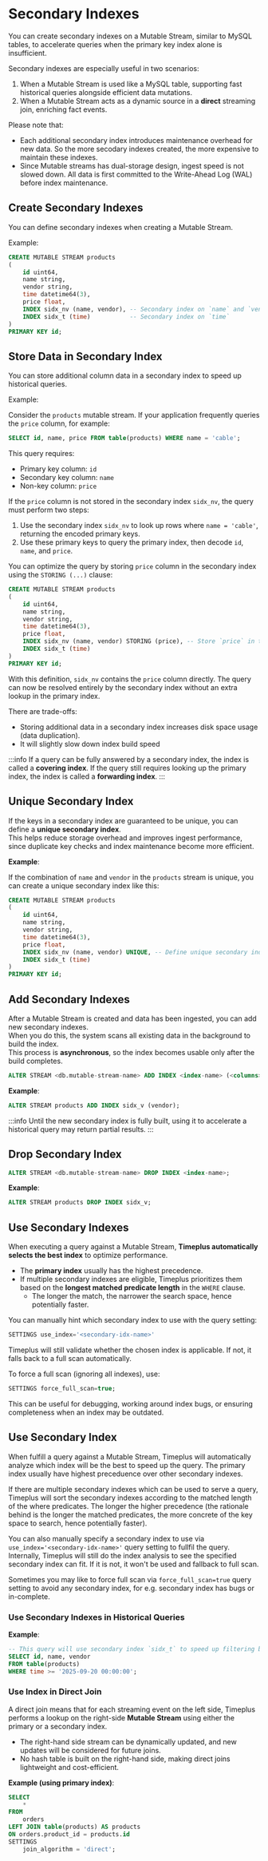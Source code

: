 # Secondary Indexes

You can create secondary indexes on a Mutable Stream, similar to MySQL tables, to accelerate queries when the primary key index alone is insufficient.

Secondary indexes are especially useful in two scenarios:
1. When a Mutable Stream is used like a MySQL table, supporting fast historical queries alongside efficient data mutations.
2. When a Mutable Stream acts as a dynamic source in a **direct** streaming join, enriching fact events.

Please note that:
- Each additional secondary index introduces maintenance overhead for new data. So the more secodary indexes created, the more expensive to maintain these indexes.
- Since Mutable streams has dual-storage design, ingest speed is not slowed down. All data is first committed to the Write-Ahead Log (WAL) before index maintenance.

## Create Secondary Indexes

You can define secondary indexes when creating a Mutable Stream.

Example:

```sql
CREATE MUTABLE STREAM products 
(
    id uint64,
    name string,
    vendor string,
    time datetime64(3),
    price float,
    INDEX sidx_nv (name, vendor), -- Secondary index on `name` and `vendor`
    INDEX sidx_t (time)           -- Secondary index on `time`
)
PRIMARY KEY id;
```

## Store Data in Secondary Index

You can store additional column data in a secondary index to speed up historical queries.

Example:

Consider the `products` mutable stream. If your application frequently queries the `price` column, for example:

```sql
SELECT id, name, price FROM table(products) WHERE name = 'cable';
```
This query requires:
- Primary key column: `id`
- Secondary key column: `name`
- Non-key column: `price`

If the `price` column is not stored in the secondary index `sidx_nv`, the query must perform two steps:
1. Use the secondary index `sidx_nv` to look up rows where `name = 'cable'`, returning the encoded primary keys.
2. Use these primary keys to query the primary index, then decode `id`, `name`, and `price`.

You can optimize the query by storing `price` column in the secondary index using the `STORING (...)` clause:

```sql
CREATE MUTABLE STREAM products 
(
    id uint64,
    name string,
    vendor string,
    time datetime64(3),
    price float,
    INDEX sidx_nv (name, vendor) STORING (price), -- Store `price` in the secondary index  
    INDEX sidx_t (time) 
)
PRIMARY KEY id;
```

With this definition, `sidx_nv` contains the `price` column directly. The query can now be resolved entirely by the secondary index without an extra lookup in the primary index.

There are trade-offs:
- Storing additional data in a secondary index increases disk space usage (data duplication).
- It will slightly slow down index build speed

:::info
If a query can be fully answered by a secondary index, the index is called a **covering index**.
If the query still requires looking up the primary index, the index is called a **forwarding index**.
:::

## Unique Secondary Index 

If the keys in a secondary index are guaranteed to be unique, you can define a **unique secondary index**.  
This helps reduce storage overhead and improves ingest performance, since duplicate key checks and index maintenance become more efficient.

**Example**:

If the combination of `name` and `vendor` in the `products` stream is unique, you can create a unique secondary index like this:

```sql
CREATE MUTABLE STREAM products 
(
    id uint64,
    name string,
    vendor string,
    time datetime64(3),
    price float,
    INDEX sidx_nv (name, vendor) UNIQUE, -- Define unique secondary index 
    INDEX sidx_t (time)
)
PRIMARY KEY id;
```

## Add Secondary Indexes

After a Mutable Stream is created and data has been ingested, you can add new secondary indexes.  
When you do this, the system scans all existing data in the background to build the index.  
This process is **asynchronous**, so the index becomes usable only after the build completes.

```sql
ALTER STREAM <db.mutable-stream-name> ADD INDEX <index-name> (<columns>);
```

**Example**:

```sql
ALTER STREAM products ADD INDEX sidx_v (vendor); 
```

:::info
Until the new secondary index is fully built, using it to accelerate a historical query may return partial results.
:::

## Drop Secondary Index

```sql
ALTER STREAM <db.mutable-stream-name> DROP INDEX <index-name>; 
```

**Example**:

```sql
ALTER STREAM products DROP INDEX sidx_v;
```

## Use Secondary Indexes

When executing a query against a Mutable Stream, **Timeplus automatically selects the best index** to optimize performance.  

- The **primary index** usually has the highest precedence.  
- If multiple secondary indexes are eligible, Timeplus prioritizes them based on the **longest matched predicate length** in the `WHERE` clause.  
  - The longer the match, the narrower the search space, hence potentially faster.

You can manually hint which secondary index to use with the query setting:  

```sql
SETTINGS use_index='<secondary-idx-name>'
```

Timeplus will still validate whether the chosen index is applicable.
If not, it falls back to a full scan automatically.

To force a full scan (ignoring all indexes), use:

```sql
SETTINGS force_full_scan=true;
```

This can be useful for debugging, working around index bugs, or ensuring completeness when an index may be outdated.

## Use Secondary Index 

When fulfill a query against a Mutable Stream, Timeplus will automatically analyze which index will be the best to speed up the query. The primary index usually have highest preceduence over other secondary indexes.

If there are multiple secondary indexes which can be used to serve a query, Timeplus will sort the secondary indexes according to the matched length of the where predicates. The longer the higher precedence (the rationale behind is the longer the matched predicates, the more concrete of the key space to search, hence potentially faster).

You can also manually specify a secondary index to use via `use_index='<secondary-idx-name>'` query setting to fullfil the query. Internally, Timeplus will still do the index analysis to see the specified secondary index can fit. If it is not, it won't be used and fallback to full scan.

Sometimes you may like to force full scan via `force_full_scan=true` query setting to avoid any secondary index, for e.g. secondary index has bugs or in-complete.

### Use Secondary Indexes in Historical Queries

**Example**:
```sql
-- This query will use secondary index `sidx_t` to speed up filtering by time
SELECT id, name, vendor 
FROM table(products) 
WHERE time >= '2025-09-20 00:00:00';
```

### Use Index in Direct Join

A direct join means that for each streaming event on the left side, Timeplus performs a lookup on the right-side **Mutable Stream** using either the primary or a secondary index.
- The right-hand side stream can be dynamically updated, and new updates will be considered for future joins.
- No hash table is built on the right-hand side, making direct joins lightweight and cost-efficient.

**Example (using primary index)**:
```sql
SELECT 
    * 
FROM 
    orders 
LEFT JOIN table(products) AS products 
ON orders.product_id = products.id 
SETTINGS
    join_algorithm = 'direct';
```
